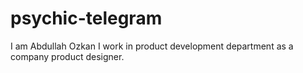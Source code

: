 # psychic-telegram
I am Abdullah Ozkan
I work in product development department as a company product designer.
